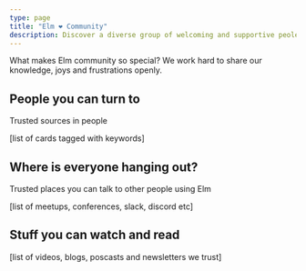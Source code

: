```yaml
---
type: page
title: "Elm ❤️ Community"
description: Discover a diverse group of welcoming and supportive peole using Elm
---
```


What makes Elm community so special? We work hard to share our knowledge, joys and frustrations openly.

## People you can turn to
Trusted sources in people

[list of cards tagged with keywords]

## Where is everyone hanging out?

Trusted places you can talk to other people using Elm

[list of meetups, conferences, slack, discord etc]

## Stuff you can watch and read

[list of videos, blogs, poscasts and newsletters we trust]
